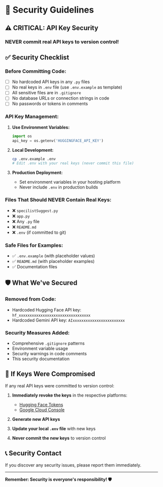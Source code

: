 # 🔐 Security Guidelines

## ⚠️ CRITICAL: API Key Security

### **NEVER commit real API keys to version control!**

## ✅ Security Checklist

### **Before Committing Code:**
- [ ] No hardcoded API keys in any `.py` files
- [ ] No real keys in `.env` file (use `.env.example` as template)
- [ ] All sensitive files are in `.gitignore`
- [ ] No database URLs or connection strings in code
- [ ] No passwords or tokens in comments

### **API Key Management:**
1. **Use Environment Variables:**
   ```python
   import os
   api_key = os.getenv('HUGGINGFACE_API_KEY')
   ```

2. **Local Development:**
   ```bash
   cp .env.example .env
   # Edit .env with your real keys (never commit this file)
   ```

3. **Production Deployment:**
   - Set environment variables in your hosting platform
   - Never include `.env` in production builds

### **Files That Should NEVER Contain Real Keys:**
- ❌ `specilistSuggest.py`
- ❌ `app.py` 
- ❌ Any `.py` file
- ❌ `README.md`
- ❌ `.env` (if committed to git)

### **Safe Files for Examples:**
- ✅ `.env.example` (with placeholder values)
- ✅ `README.md` (with placeholder examples)
- ✅ Documentation files

## 🛡️ What We've Secured

### **Removed from Code:**
- Hardcoded Hugging Face API key: `hf_xxxxxxxxxxxxxxxxxxxxxxxxxxxxxxxxx`
- Hardcoded Gemini API key: `AIxxxxxxxxxxxxxxxxxxxxxxxx`

### **Security Measures Added:**
- Comprehensive `.gitignore` patterns
- Environment variable usage
- Security warnings in code comments
- This security documentation

## 🚨 If Keys Were Compromised

If any real API keys were committed to version control:

1. **Immediately revoke the keys** in the respective platforms:
   - [Hugging Face Tokens](https://huggingface.co/settings/tokens)
   - [Google Cloud Console](https://console.cloud.google.com/apis/credentials)

2. **Generate new API keys**

3. **Update your local `.env` file** with new keys

4. **Never commit the new keys** to version control

## 📞 Security Contact

If you discover any security issues, please report them immediately.

---
**Remember: Security is everyone's responsibility! 🛡️**